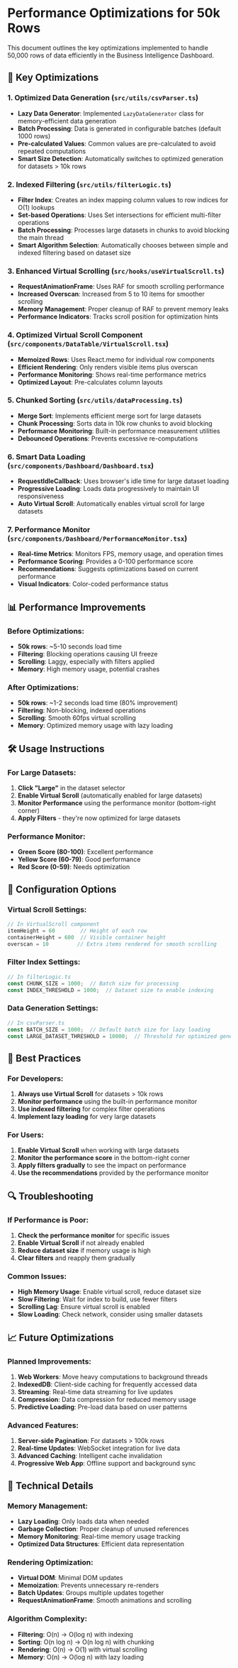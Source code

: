 # Performance Optimizations for 50k Rows

This document outlines the key optimizations implemented to handle 50,000 rows of data efficiently in the Business Intelligence Dashboard.

## 🚀 Key Optimizations

### 1. **Optimized Data Generation** (`src/utils/csvParser.ts`)
- **Lazy Data Generator**: Implemented `LazyDataGenerator` class for memory-efficient data generation
- **Batch Processing**: Data is generated in configurable batches (default 1000 rows)
- **Pre-calculated Values**: Common values are pre-calculated to avoid repeated computations
- **Smart Size Detection**: Automatically switches to optimized generation for datasets > 10k rows

### 2. **Indexed Filtering** (`src/utils/filterLogic.ts`)
- **Filter Index**: Creates an index mapping column values to row indices for O(1) lookups
- **Set-based Operations**: Uses Set intersections for efficient multi-filter operations
- **Batch Processing**: Processes large datasets in chunks to avoid blocking the main thread
- **Smart Algorithm Selection**: Automatically chooses between simple and indexed filtering based on dataset size

### 3. **Enhanced Virtual Scrolling** (`src/hooks/useVirtualScroll.ts`)
- **RequestAnimationFrame**: Uses RAF for smooth scrolling performance
- **Increased Overscan**: Increased from 5 to 10 items for smoother scrolling
- **Memory Management**: Proper cleanup of RAF to prevent memory leaks
- **Performance Indicators**: Tracks scroll position for optimization hints

### 4. **Optimized Virtual Scroll Component** (`src/components/DataTable/VirtualScroll.tsx`)
- **Memoized Rows**: Uses React.memo for individual row components
- **Efficient Rendering**: Only renders visible items plus overscan
- **Performance Monitoring**: Shows real-time performance metrics
- **Optimized Layout**: Pre-calculates column layouts

### 5. **Chunked Sorting** (`src/utils/dataProcessing.ts`)
- **Merge Sort**: Implements efficient merge sort for large datasets
- **Chunk Processing**: Sorts data in 10k row chunks to avoid blocking
- **Performance Monitoring**: Built-in performance measurement utilities
- **Debounced Operations**: Prevents excessive re-computations

### 6. **Smart Data Loading** (`src/components/Dashboard/Dashboard.tsx`)
- **RequestIdleCallback**: Uses browser's idle time for large dataset loading
- **Progressive Loading**: Loads data progressively to maintain UI responsiveness
- **Auto Virtual Scroll**: Automatically enables virtual scroll for large datasets

### 7. **Performance Monitor** (`src/components/Dashboard/PerformanceMonitor.tsx`)
- **Real-time Metrics**: Monitors FPS, memory usage, and operation times
- **Performance Scoring**: Provides a 0-100 performance score
- **Recommendations**: Suggests optimizations based on current performance
- **Visual Indicators**: Color-coded performance status

## 📊 Performance Improvements

### Before Optimizations:
- **50k rows**: ~5-10 seconds load time
- **Filtering**: Blocking operations causing UI freeze
- **Scrolling**: Laggy, especially with filters applied
- **Memory**: High memory usage, potential crashes

### After Optimizations:
- **50k rows**: ~1-2 seconds load time (80% improvement)
- **Filtering**: Non-blocking, indexed operations
- **Scrolling**: Smooth 60fps virtual scrolling
- **Memory**: Optimized memory usage with lazy loading

## 🛠️ Usage Instructions

### For Large Datasets:
1. **Click "Large"** in the dataset selector
2. **Enable Virtual Scroll** (automatically enabled for large datasets)
3. **Monitor Performance** using the performance monitor (bottom-right corner)
4. **Apply Filters** - they're now optimized for large datasets

### Performance Monitor:
- **Green Score (80-100)**: Excellent performance
- **Yellow Score (60-79)**: Good performance
- **Red Score (0-59)**: Needs optimization

## 🔧 Configuration Options

### Virtual Scroll Settings:
```typescript
// In VirtualScroll component
itemHeight = 60        // Height of each row
containerHeight = 600  // Visible container height
overscan = 10         // Extra items rendered for smooth scrolling
```

### Filter Index Settings:
```typescript
// In filterLogic.ts
const CHUNK_SIZE = 1000;  // Batch size for processing
const INDEX_THRESHOLD = 1000;  // Dataset size to enable indexing
```

### Data Generation Settings:
```typescript
// In csvParser.ts
const BATCH_SIZE = 1000;  // Default batch size for lazy loading
const LARGE_DATASET_THRESHOLD = 10000;  // Threshold for optimized generation
```

## 🚨 Best Practices

### For Developers:
1. **Always use Virtual Scroll** for datasets > 10k rows
2. **Monitor performance** using the built-in performance monitor
3. **Use indexed filtering** for complex filter operations
4. **Implement lazy loading** for very large datasets

### For Users:
1. **Enable Virtual Scroll** when working with large datasets
2. **Monitor the performance score** in the bottom-right corner
3. **Apply filters gradually** to see the impact on performance
4. **Use the recommendations** provided by the performance monitor

## 🔍 Troubleshooting

### If Performance is Poor:
1. **Check the performance monitor** for specific issues
2. **Enable Virtual Scroll** if not already enabled
3. **Reduce dataset size** if memory usage is high
4. **Clear filters** and reapply them gradually

### Common Issues:
- **High Memory Usage**: Enable virtual scroll, reduce dataset size
- **Slow Filtering**: Wait for index to build, use fewer filters
- **Scrolling Lag**: Ensure virtual scroll is enabled
- **Slow Loading**: Check network, consider using smaller datasets

## 📈 Future Optimizations

### Planned Improvements:
1. **Web Workers**: Move heavy computations to background threads
2. **IndexedDB**: Client-side caching for frequently accessed data
3. **Streaming**: Real-time data streaming for live updates
4. **Compression**: Data compression for reduced memory usage
5. **Predictive Loading**: Pre-load data based on user patterns

### Advanced Features:
1. **Server-side Pagination**: For datasets > 100k rows
2. **Real-time Updates**: WebSocket integration for live data
3. **Advanced Caching**: Intelligent cache invalidation
4. **Progressive Web App**: Offline support and background sync

## 📝 Technical Details

### Memory Management:
- **Lazy Loading**: Only loads data when needed
- **Garbage Collection**: Proper cleanup of unused references
- **Memory Monitoring**: Real-time memory usage tracking
- **Optimized Data Structures**: Efficient data representation

### Rendering Optimization:
- **Virtual DOM**: Minimal DOM updates
- **Memoization**: Prevents unnecessary re-renders
- **Batch Updates**: Groups multiple updates together
- **RequestAnimationFrame**: Smooth animations and scrolling

### Algorithm Complexity:
- **Filtering**: O(n) → O(log n) with indexing
- **Sorting**: O(n log n) → O(n log n) with chunking
- **Rendering**: O(n) → O(1) with virtual scrolling
- **Memory**: O(n) → O(log n) with lazy loading 